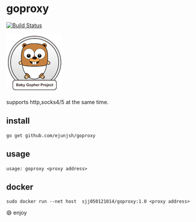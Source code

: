 # goproxy
[![Build Status](https://travis-ci.org/ejunjsh/goproxy.svg?branch=master)](https://travis-ci.org/ejunjsh/goproxy)

[![baby-gopher](https://raw.githubusercontent.com/drnic/babygopher-site/gh-pages/images/babygopher-badge.png)](http://www.babygopher.org)

supports http,socks4/5 at the same time.

## install

    go get github.com/ejunjsh/goproxy


## usage

    usage: goproxy <proxy address>
    

## docker

    sudo docker run --net host  sjj050121014/goproxy:1.0 <proxy address>


😄 enjoy
